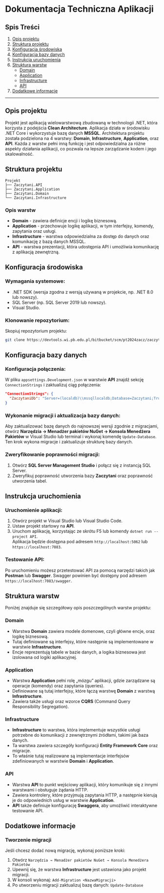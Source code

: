 ﻿# Dokumentacja Techniczna Aplikacji

## Spis Treści
1. [Opis projektu](#opis-projektu)
2. [Struktura projektu](#struktura-projektu)
3. [Konfiguracja środowiska](#konfiguracja-środowiska)
4. [Konfiguracja bazy danych](#konfiguracja-bazy-danych)
5. [Instrukcja uruchomienia](#instrukcja-uruchomienia)
6. [Struktura warstw](#struktura-warstw)
   - [Domain](#domain)
   - [Application](#application)
   - [Infrastructure](#infrastructure)
   - [API](#api)
7. [Dodatkowe informacje](#dodatkowe-informacje)

---

## Opis projektu
Projekt jest aplikacją wielowarstwową zbudowaną w technologii .NET, która korzysta z podejścia **Clean Architecture**. Aplikacja działa w środowisku .NET Core i wykorzystuje bazę danych **MSSQL**. Architektura projektu została podzielona na 4 warstwy: **Domain**, **Infrastructure**, **Application**, oraz **API**. Każda z warstw pełni inną funkcję i jest odpowiedzialna za różne aspekty działania aplikacji, co pozwala na lepsze zarządzanie kodem i jego skalowalność.

## Struktura projektu
```
Projekt 
├── Zaczytani.API 
├── Zaczytani.Application 
├── Zaczytani.Domain 
└── Zaczytani.Infrastructure
```

### Opis warstw
- **Domain** - zawiera definicje encji i logikę biznesową.
- **Application** - przechowuje logikę aplikacji, w tym interfejsy, komendy, zapytania oraz usługi.
- **Infrastructure** - warstwa odpowiedzialna za dostęp do danych oraz komunikację z bazą danych MSSQL.
- **API** - warstwa prezentacji, która udostępnia API i umożliwia komunikację z aplikacją zewnętrzną.

## Konfiguracja środowiska

### Wymagania systemowe:
- .NET SDK (wersja zgodna z wersją używaną w projekcie, np. .NET 8.0 lub nowszy).
- SQL Server (np. SQL Server 2019 lub nowszy).
- Visual Studio.

### Klonowanie repozytorium:

Skopiuj repozytorium projektu:
```bash
git clone https://devtools.wi.pb.edu.pl/bitbucket/scm/pt2024zacz/zaczytani-backend.git cd zaczytani-backend
```
## Konfiguracja bazy danych

### Konfiguracja połączenia:
W pliku `appsettings.Development.json` w warstwie **API** znajdź sekcję `ConnectionStrings` i zaktualizuj ciąg połączenia:

```json
"ConnectionStrings": {
  "ZaczytaniDb": "Server=(localdb)\\mssqllocaldb;Database=Zaczytani;Trusted_Connection=True"
}
```
### Wykonanie migracji i aktualizacja bazy danych:
Aby zaktualizować bazę danych do najnowszej wersji zgodnie z migracjami, otwórz **Narzędzia → Menadżer pakietów NuGet → Konsola Menedżera Pakietów** w Visual Studio lub terminal i wykonaj komendę `Update-Database`. Ten krok wykona migracje i zaktualizuje strukturę bazy danych.

### Zweryfikowanie poprawności migracji:
1. Otwórz **SQL Server Management Studio** i połącz się z instancją SQL Server.
2. Zweryfikuj poprawność utworzenia bazy **Zaczytani** oraz poprawność utworzenia tabel.

## Instrukcja uruchomienia

### Uruchomienie aplikacji:
1. Otwórz projekt w Visual Studio lub Visual Studio Code.
2. Ustaw projekt startowy na **API**.
3. Uruchom aplikację, korzystając ze skrótu F5 lub komendy `dotnet run --project API`.  
Aplikacja będzie dostępna pod adresem `http://localhost:5062` lub `https://localhost:7083`.

### Testowanie API:
Po uruchomieniu możesz przetestować API za pomocą narzędzi takich jak **Postman** lub **Swagger**. Swagger powinien być dostępny pod adresem `https://localhost:7083/swagger`.

## Struktura warstw

Poniżej znajduje się szczegółowy opis poszczególnych warstw projektu:

### Domain
- Warstwa **Domain** zawiera modele domenowe, czyli główne encje, oraz logikę biznesową.
- Tutaj definiowane są interfejsy, które następnie są implementowane w warstwie **Infrastructure**.
- Encje reprezentują tabele w bazie danych, a logika biznesowa jest izolowana od logiki aplikacyjnej.

### Application
- Warstwa **Application** pełni rolę „mózgu” aplikacji, gdzie zarządzane są operacje (komendy) oraz zapytania (queries).
- Definiowane są tutaj interfejsy, które łączą warstwę **Domain** z warstwą **Infrastructure**.
- Zawiera także usługi oraz wzorce **CQRS** (Command Query Responsibility Segregation).

### Infrastructure
- **Infrastructure** to warstwa, która implementuje wszystkie usługi potrzebne do komunikacji z zewnętrznymi źródłami, takimi jak baza danych.
- Ta warstwa zawiera szczegóły konfiguracji **Entity Framework Core** oraz migracje.
- To właśnie tutaj realizowane są implementacje interfejsów zdefiniowanych w warstwie **Domain** i **Application**.

### API
- Warstwa **API** to punkt wejściowy aplikacji, który komunikuje się z innymi warstwami i obsługuje żądania HTTP.
- Zawiera kontrolery, które przyjmują zapytania HTTP, a następnie kierują je do odpowiednich usług w warstwie **Application**.
- **API** także definiuje konfigurację **Swaggera**, aby umożliwić interaktywne testowanie API.

## Dodatkowe informacje
### Tworzenie migracji

Jeśli chcesz dodać nową migrację, wykonaj poniższe kroki:

1. Otwórz `Narzędzia → Menadżer pakietów NuGet → Konsola Menedżera Pakietów`
2. Upewnij się, że warstwa **Infrastructure** jest ustawiona jako projekt migracji.
3. W konsoli wykonaj: `Add-Migration <NazwaMigracji>`
4. Po utworzeniu migracji zaktualizuj bazę danych: `Update-Database`
